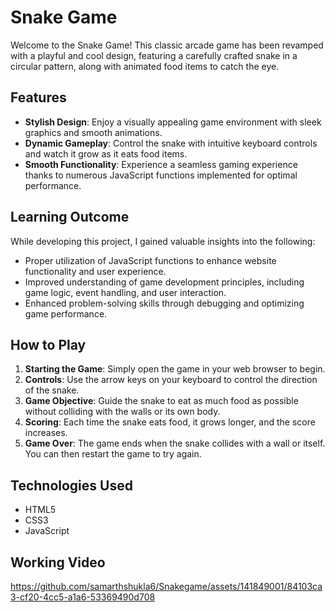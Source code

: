 # Snake Game

Welcome to the Snake Game! This classic arcade game has been revamped with a playful and cool design, featuring a carefully crafted snake in a circular pattern, along with animated food items to catch the eye. 

## Features

- **Stylish Design**: Enjoy a visually appealing game environment with sleek graphics and smooth animations.
- **Dynamic Gameplay**: Control the snake with intuitive keyboard controls and watch it grow as it eats food items.
- **Smooth Functionality**: Experience a seamless gaming experience thanks to numerous JavaScript functions implemented for optimal performance.

## Learning Outcome

While developing this project, I gained valuable insights into the following:
- Proper utilization of JavaScript functions to enhance website functionality and user experience.
- Improved understanding of game development principles, including game logic, event handling, and user interaction.
- Enhanced problem-solving skills through debugging and optimizing game performance.

## How to Play

1. **Starting the Game**: Simply open the game in your web browser to begin.
2. **Controls**: Use the arrow keys on your keyboard to control the direction of the snake.
3. **Game Objective**: Guide the snake to eat as much food as possible without colliding with the walls or its own body.
4. **Scoring**: Each time the snake eats food, it grows longer, and the score increases.
5. **Game Over**: The game ends when the snake collides with a wall or itself. You can then restart the game to try again.

## Technologies Used

- HTML5
- CSS3
- JavaScript

## Working Video 
https://github.com/samarthshukla6/Snakegame/assets/141849001/84103ca3-cf20-4cc5-a1a6-53369490d708
